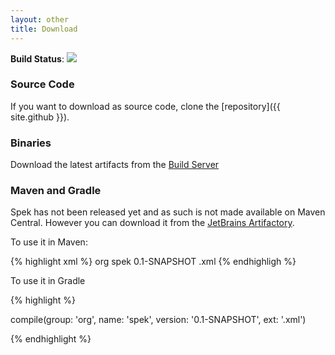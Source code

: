 ```yaml
---
layout: other
title: Download
---
```


**Build Status**:
<a href="http://teamcity.jetbrains.com/viewType.html?buildTypeId=Spek_BuildAndTests">
<img src="http://teamcity.jetbrains.com/app/rest/builds/buildType:(id:Spek_BuildAndTests)/statusIcon"/>
</a>

### Source Code

If you want to download as source code, clone the [repository]({{ site.github }}).

### Binaries

Download the latest artifacts from the [Build Server](http://teamcity.jetbrains.com/viewType.html?buildTypeId=Spek_BuildAndTests)

### Maven and Gradle

Spek has not been released yet and as such is not made available on Maven Central. However you can download it from the [JetBrains Artifactory](http://repository.jetbrains.com).

To use it in Maven:

{% highlight xml %}
<dependency>
    <groupId>org</groupId>
    <artifactId>spek</artifactId>
    <version>0.1-SNAPSHOT</version>
    <type>.xml</type>
</dependency>
{% endhighligh %}

To use it in Gradle

{% highlight %}

compile(group: 'org', name: 'spek', version: '0.1-SNAPSHOT', ext: '.xml')

{% endhighlight %}




